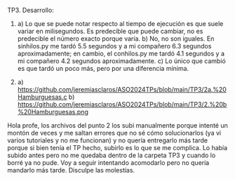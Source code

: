 TP3. Desarrollo:

1) a) Lo que se puede notar respecto al tiempo de ejecución es que suele variar en milisegundos. Es predecible que puede cambiar, no es predecible el número exacto porque varía.
   b) No, no son iguales. En sinhilos.py me tardó 5.5 segundos y a mi compañero 6.3 segundos aproximadamente; en cambio, el conhilos.py me tardó 4.1 segundos y a mi compañero 4.2 segundos aproximadamente.
   c) Lo único que cambió es que tardó un poco más, pero por una diferencia mínima.

2) a) https://github.com/jeremiasclaros/ASO2024TPs/blob/main/TP3/2a.%20Hamburguesas.c
   b) https://github.com/jeremiasclaros/ASO2024TPs/blob/main/TP3/2.%20b%20Hamburguesas.png

Hola profe, los archivos del punto 2 los subi manualmente porque intenté un montón de veces y me saltan errores que no sé cómo solucionarlos (ya vi varios tutoriales y no me funcionan) y no quería entregarlo más tarde porque si bien tenía el TP hecho, subirlo es lo que se me complica. Lo había subido antes pero no me quedaba dentro de la carpeta TP3 y cuando lo borré ya no pude. Voy a seguir intentando acomodarlo pero no quería mandarlo más tarde. Disculpe las molestías.
